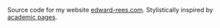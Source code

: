 Source code for my website [edward-rees.com](https://edward-rees.com). Stylistically inspired by [academic pages](https://github.com/academicpages/academicpages.github.io).